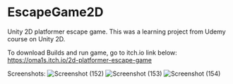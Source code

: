 # EscapeGame2D
Unity 2D platformer escape game. This was a learning project from Udemy course on Unity 2D.

To download Builds and run game, go to itch.io link below:
https://oma1s.itch.io/2d-platformer-escape-game

Screenshots:
![Screenshot (152)](https://github.com/OMA1s/EscapeGame2D/assets/47072049/d41927ec-b85b-4d1b-8706-2210f4021060)
![Screenshot (153)](https://github.com/OMA1s/EscapeGame2D/assets/47072049/ce22f876-1a96-4477-88f5-16b71aec1ca9)
![Screenshot (154)](https://github.com/OMA1s/EscapeGame2D/assets/47072049/ebecfe8a-7b87-4289-ac82-5866fad06725)

